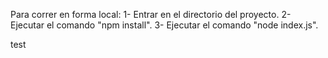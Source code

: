 Para correr en forma local:
	1- Entrar en el directorio del proyecto.
	2- Ejecutar el comando "npm install".
	3- Ejecutar el comando "node index.js".

test
